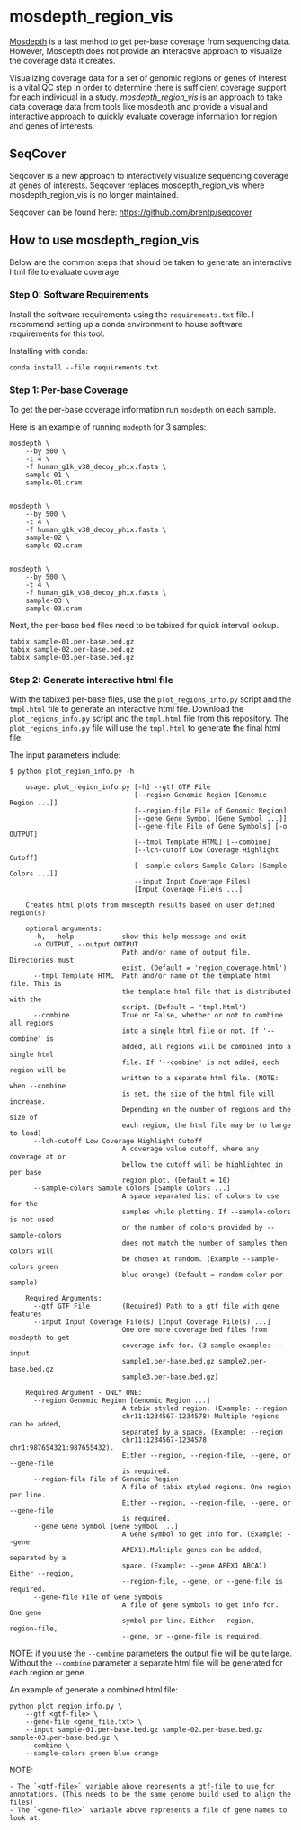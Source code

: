 # mosdepth_region_vis

[Mosdepth](https://github.com/brentp/mosdepth) is a fast method to get per-base coverage from sequencing data. However, 
Mosdepth does not provide an interactive approach to visualize the coverage data it creates. 

Visualizing coverage data for a set of genomic regions or genes of interest is a vital QC step in order to determine there is 
sufficient coverage support for each individual in a study. *mosdepth_region_vis* is an approach to take data coverage data 
from tools like mosdepth and provide a visual and interactive approach to quickly evaluate coverage information for region and
genes of interests. 


## SeqCover

Seqcover is a new approach to interactively visualize sequencing coverage at genes of interests. Seqcover replaces mosdepth_region_vis where
mosdepth_region_vis is no longer maintained.

Seqcover can be found here: https://github.com/brentp/seqcover



## How to use mosdepth_region_vis

Below are the common steps that should be taken to generate an interactive html file to evaluate coverage.

### Step 0: Software Requirements

Install the software requirements using the `requirements.txt` file. I recommend setting up a conda environment to house 
software requirements for this tool. 

Installing with conda:
```
conda install --file requirements.txt 
```

### Step 1: Per-base Coverage

To get the per-base coverage information run `mosdepth` on each sample. 

Here is an example of running `modepth` for 3 samples:
```
mosdepth \
    --by 500 \
    -t 4 \
    -f human_g1k_v38_decoy_phix.fasta \
    sample-01 \
    sample-01.cram


mosdepth \
    --by 500 \
    -t 4 \
    -f human_g1k_v38_decoy_phix.fasta \
    sample-02 \
    sample-02.cram


mosdepth \
    --by 500 \
    -t 4 \
    -f human_g1k_v38_decoy_phix.fasta \
    sample-03 \
    sample-03.cram

```

Next, the per-base bed files need to be tabixed for quick interval lookup. 
```
tabix sample-01.per-base.bed.gz 
tabix sample-02.per-base.bed.gz 
tabix sample-03.per-base.bed.gz 

```

### Step 2: Generate interactive html file

With the tabixed per-base files, use the `plot_regions_info.py` script and the `tmpl.html` file to generate an interactive html file.
Download the `plot_regions_info.py` script and the `tmpl.html` file from this repository. The `plot_regions_info.py` file will use 
the `tmpl.html` to generate the final html file.

The input parameters include: 
```
$ python plot_region_info.py -h

    usage: plot_region_info.py [-h] --gtf GTF File
                               [--region Genomic Region [Genomic Region ...]]
                               [--region-file File of Genomic Region]
                               [--gene Gene Symbol [Gene Symbol ...]]
                               [--gene-file File of Gene Symbols] [-o OUTPUT]
                               [--tmpl Template HTML] [--combine]
                               [--lch-cutoff Low Coverage Highlight Cutoff]
                               [--sample-colors Sample Colors [Sample Colors ...]]
                               --input Input Coverage Files)
                               [Input Coverage File(s ...]

    Creates html plots from mosdepth results based on user defined region(s)

    optional arguments:
      -h, --help            show this help message and exit
      -o OUTPUT, --output OUTPUT
                            Path and/or name of output file. Directories must
                            exist. (Default = 'region_coverage.html')
      --tmpl Template HTML  Path and/or name of the template html file. This is
                            the template html file that is distributed with the
                            script. (Default = 'tmpl.html')
      --combine             True or False, whether or not to combine all regions
                            into a single html file or not. If '--combine' is
                            added, all regions will be combined into a single html
                            file. If '--combine' is not added, each region will be
                            written to a separate html file. (NOTE: when --combine
                            is set, the size of the html file will increase.
                            Depending on the number of regions and the size of
                            each region, the html file may be to large to load)
      --lch-cutoff Low Coverage Highlight Cutoff
                            A coverage value cutoff, where any coverage at or
                            bellow the cutoff will be highlighted in per base
                            region plot. (Default = 10)
      --sample-colors Sample Colors [Sample Colors ...]
                            A space separated list of colors to use for the
                            samples while plotting. If --sample-colors is not used
                            or the number of colors provided by --sample-colors
                            does not match the number of samples then colors will
                            be chosen at random. (Example --sample-colors green
                            blue orange) (Default = random color per sample)

    Required Arguments:
      --gtf GTF File        (Required) Path to a gtf file with gene features
      --input Input Coverage File(s) [Input Coverage File(s) ...]
                            One ore more coverage bed files from mosdepth to get
                            coverage info for. (3 sample example: --input
                            sample1.per-base.bed.gz sample2.per-base.bed.gz
                            sample3.per-base.bed.gz)

    Required Argument - ONLY ONE:
      --region Genomic Region [Genomic Region ...]
                            A tabix styled region. (Example: --region
                            chr11:1234567-1234578) Multiple regions can be added,
                            separated by a space. (Example: --region
                            chr11:1234567-1234578 chr1:987654321:987655432).
                            Either --region, --region-file, --gene, or --gene-file
                            is required.
      --region-file File of Genomic Region
                            A file of tabix styled regions. One region per line.
                            Either --region, --region-file, --gene, or --gene-file
                            is required.
      --gene Gene Symbol [Gene Symbol ...]
                            A Gene symbol to get info for. (Example: --gene
                            APEX1).Multiple genes can be added, separated by a
                            space. (Example: --gene APEX1 ABCA1) Either --region,
                            --region-file, --gene, or --gene-file is required.
      --gene-file File of Gene Symbols
                            A file of gene symbols to get info for. One gene
                            symbol per line. Either --region, --region-file,
                            --gene, or --gene-file is required.

```

NOTE: if you use the `--combine` parameters the output file will be quite large. Without the `--combine` parameter a separate html file will 
be generated for each region or gene.



An example of generate a combined html file:
```
python plot_region_info.py \
    --gtf <gtf-file> \
    --gene-file <gene_file.txt> \
    --input sample-01.per-base.bed.gz sample-02.per-base.bed.gz sample-03.per-base.bed.gz \
    --combine \
    --sample-colors green blue orange
```

NOTE: 
    
    - The `<gtf-file>` variable above represents a gtf-file to use for annotations. (This needs to be the same genome build used to align the files)
    - The `<gene-file>` variable above represents a file of gene names to look at.  




